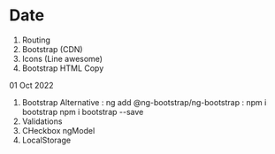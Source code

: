 # Date
1. Routing
2. Bootstrap (CDN)
3. Icons (Line awesome)
4. Bootstrap HTML Copy 

01 Oct 2022

1. Bootstrap Alternative : ng add @ng-bootstrap/ng-bootstrap
                         : npm i bootstrap
                           npm i bootstrap --save
2. Validations
3. CHeckbox ngModel
4. LocalStorage
<!-- Adds Route, Add Component, Home page, To find issue with todo  -->
<!-- Local Storage , Session Storage , Index Db  -->
